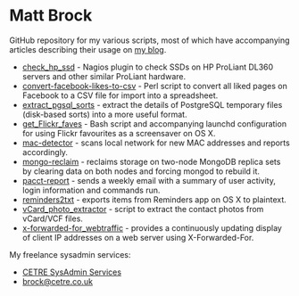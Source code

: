 # Matt Brock

GitHub repository for my various scripts, most of which have accompanying articles describing their usage on [my blog](http://blog.mattbrock.co.uk).

* [check_hp_ssd](tree/master/check_hp_ssd) - Nagios plugin to check SSDs on HP ProLiant DL360 servers and other similar ProLiant hardware.
* [convert-facebook-likes-to-csv](tree/master/convert-facebook-likes-to-csv) - Perl script to convert all liked pages on Facebook to a CSV file for import into a spreadsheet.
* [extract_pgsql_sorts](tree/master/extract_pgsql_sorts) - extract the details of PostgreSQL temporary files (disk-based sorts) into a more useful format.
* [get_Flickr_faves](tree/master/get_Flickr_faves) - Bash script and accompanying launchd configuration for using Flickr favourites as a screensaver on OS X.
* [mac-detector](tree/master/mac-detector) - scans local network for new MAC addresses and reports accordingly.
* [mongo-reclaim](tree/master/mongo-reclaim) - reclaims storage on two-node MongoDB replica sets by clearing data on both nodes and forcing mongod to rebuild it.
* [pacct-report](tree/master/pacct-report) - sends a weekly email with a summary of user activity, login information and commands run.
* [reminders2txt](tree/master/reminders2txt) - exports items from Reminders app on OS X to plaintext.
* [vCard_photo_extractor](tree/master/vCard_photo_extractor) - script to extract the contact photos from vCard/VCF files.
* [x-forwarded-for_webtraffic](tree/master/x-forwarded-for_webtraffic) - provides a continuously updating display of client IP addresses on a web server using X-Forwarded-For.

My freelance sysadmin services:

* [CETRE SysAdmin Services](https://cetre.co.uk/sysadmin.html)
* [brock@cetre.co.uk](mailto:brock@cetre.co.uk)
